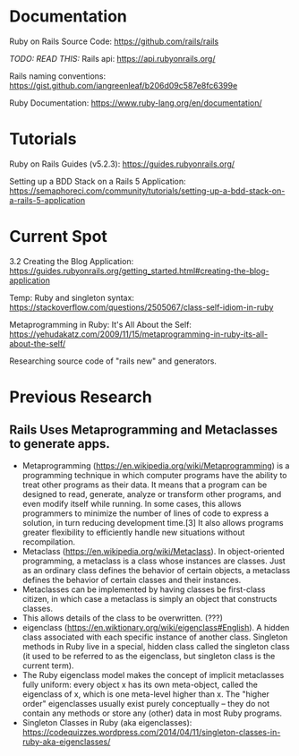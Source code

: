 # Documentation
Ruby on Rails Source Code: https://github.com/rails/rails

*TODO: READ THIS:* Rails api: https://api.rubyonrails.org/

Rails naming conventions: https://gist.github.com/iangreenleaf/b206d09c587e8fc6399e

Ruby Documentation: https://www.ruby-lang.org/en/documentation/


# Tutorials
Ruby on Rails Guides (v5.2.3): https://guides.rubyonrails.org/

Setting up a BDD Stack on a Rails 5 Application: https://semaphoreci.com/community/tutorials/setting-up-a-bdd-stack-on-a-rails-5-application


# Current Spot
3.2 Creating the Blog Application: https://guides.rubyonrails.org/getting_started.html#creating-the-blog-application

Temp:
Ruby and singleton syntax: https://stackoverflow.com/questions/2505067/class-self-idiom-in-ruby

Metaprogramming in Ruby: It's All About the Self: https://yehudakatz.com/2009/11/15/metaprogramming-in-ruby-its-all-about-the-self/

Researching source code of "rails new" and generators.


# Previous Research
## Rails Uses Metaprogramming and Metaclasses to generate apps. 
- Metaprogramming (https://en.wikipedia.org/wiki/Metaprogramming) is a programming technique in which computer programs have the ability to treat other programs as their data. It means that a program can be designed to read, generate, analyze or transform other programs, and even modify itself while running. In some cases, this allows programmers to minimize the number of lines of code to express a solution, in turn reducing development time.[3] It also allows programs greater flexibility to efficiently handle new situations without recompilation.
- Metaclass (https://en.wikipedia.org/wiki/Metaclass). In object-oriented programming, a metaclass is a class whose instances are classes. Just as an ordinary class defines the behavior of certain objects, a metaclass defines the behavior of certain classes and their instances.
- Metaclasses can be implemented by having classes be first-class citizen, in which case a metaclass is simply an object that constructs classes.
- This allows details of the class to be overwritten. (???)
- eigenclass (https://en.wiktionary.org/wiki/eigenclass#English). A hidden class associated with each specific instance of another class. Singleton methods in Ruby live in a special, hidden class called the singleton class (it used to be referred to as the eigenclass, but singleton class is the current term).
- The Ruby eigenclass model makes the concept of implicit metaclasses fully uniform: every object x has its own meta-object, called the eigenclass of x, which is one meta-level higher than x. The "higher order" eigenclasses usually exist purely conceptually – they do not contain any methods or store any (other) data in most Ruby programs.
- Singleton Classes in Ruby (aka eigenclasses): https://codequizzes.wordpress.com/2014/04/11/singleton-classes-in-ruby-aka-eigenclasses/
